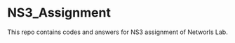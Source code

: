 NS3_Assignment
==============

This repo contains codes and answers for NS3 assignment of Networls Lab.
